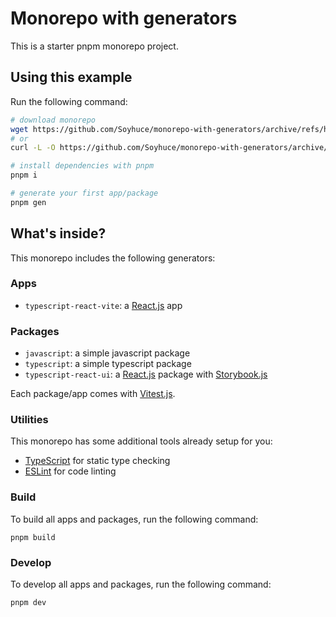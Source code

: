 # Monorepo with generators

This is a starter pnpm monorepo project.

## Using this example

Run the following command:

```sh
# download monorepo
wget https://github.com/Soyhuce/monorepo-with-generators/archive/refs/heads/main.zip
# or
curl -L -O https://github.com/Soyhuce/monorepo-with-generators/archive/refs/heads/main.zip

# install dependencies with pnpm
pnpm i

# generate your first app/package
pnpm gen
```

## What's inside?

This monorepo includes the following generators:

### Apps

- `typescript-react-vite`: a [React.js](https://react.dev/) app

### Packages

- `javascript`: a simple javascript package
- `typescript`: a simple typescript package
- `typescript-react-ui`: a [React.js](https://react.dev/) package with [Storybook.js](https://storybook.js.org/)

Each package/app comes with [Vitest.js](https://vitest.dev/).

### Utilities

This monorepo has some additional tools already setup for you:

- [TypeScript](https://www.typescriptlang.org/) for static type checking
- [ESLint](https://eslint.org/) for code linting

### Build

To build all apps and packages, run the following command:

```
pnpm build
```

### Develop

To develop all apps and packages, run the following command:

```
pnpm dev
```
